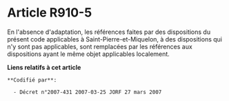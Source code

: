 # Article R910-5

En l'absence d'adaptation, les références faites par des dispositions du présent code applicables à Saint-Pierre-et-Miquelon,
à des dispositions qui n'y sont pas applicables, sont remplacées par les références aux dispositions ayant le même objet
applicables localement.

**Liens relatifs à cet article**

	**Codifié par**:

	  - Décret n°2007-431 2007-03-25 JORF 27 mars 2007
